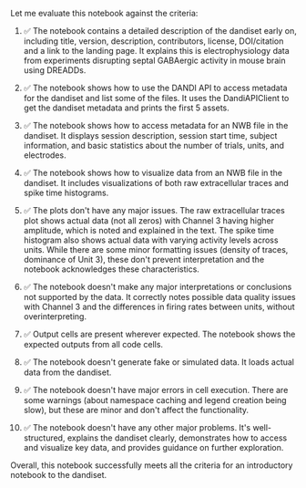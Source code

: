 Let me evaluate this notebook against the criteria:

1. ✅ The notebook contains a detailed description of the dandiset early on, including title, version, description, contributors, license, DOI/citation and a link to the landing page. It explains this is electrophysiology data from experiments disrupting septal GABAergic activity in mouse brain using DREADDs.

2. ✅ The notebook shows how to use the DANDI API to access metadata for the dandiset and list some of the files. It uses the DandiAPIClient to get the dandiset metadata and prints the first 5 assets.

3. ✅ The notebook shows how to access metadata for an NWB file in the dandiset. It displays session description, session start time, subject information, and basic statistics about the number of trials, units, and electrodes.

4. ✅ The notebook shows how to visualize data from an NWB file in the dandiset. It includes visualizations of both raw extracellular traces and spike time histograms.

5. ✅ The plots don't have any major issues. The raw extracellular traces plot shows actual data (not all zeros) with Channel 3 having higher amplitude, which is noted and explained in the text. The spike time histogram also shows actual data with varying activity levels across units. While there are some minor formatting issues (density of traces, dominance of Unit 3), these don't prevent interpretation and the notebook acknowledges these characteristics.

6. ✅ The notebook doesn't make any major interpretations or conclusions not supported by the data. It correctly notes possible data quality issues with Channel 3 and the differences in firing rates between units, without overinterpreting.

7. ✅ Output cells are present wherever expected. The notebook shows the expected outputs from all code cells.

8. ✅ The notebook doesn't generate fake or simulated data. It loads actual data from the dandiset.

9. ✅ The notebook doesn't have major errors in cell execution. There are some warnings (about namespace caching and legend creation being slow), but these are minor and don't affect the functionality.

10. ✅ The notebook doesn't have any other major problems. It's well-structured, explains the dandiset clearly, demonstrates how to access and visualize key data, and provides guidance on further exploration.

Overall, this notebook successfully meets all the criteria for an introductory notebook to the dandiset.